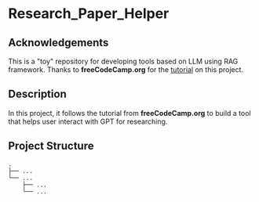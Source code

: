 # Research_Paper_Helper

## Acknowledgements

This is a "toy" repository for developing tools based on LLM using RAG framework. Thanks to **freeCodeCamp.org** for the [tutorial](https://github.com/pythonontheplane123/LLM_course_part_1) on this project.

## Description
In this project, it follows the tutorial from **freeCodeCamp.org** to build a tool that helps user interact with GPT for researching.

## Project Structure

```console
.
├── ...
└── ...
    ├── ...
    └── ...
```
